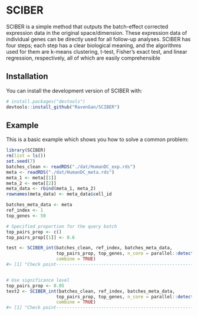 
<!-- README.md is generated from README.Rmd. Please edit that file -->

# SCIBER

<!-- badges: start -->
<!-- badges: end -->

SCIBER is a simple method that outputs the batch-effect corrected
expression data in the original space/dimension. These expression data
of individual genes can be directly used for all follow-up analyses.
SCIBER has four steps; each step has a clear biological meaning, and the
algorithms used for them are k-means clustering, t-test, Fisher’s exact
test, and linear regression, respectively, all of which are easily
comprehensible

## Installation

You can install the development version of SCIBER with:

``` r
# install.packages("devtools")
devtools::install_github("RavenGan/SCIBER")
```

## Example

This is a basic example which shows you how to solve a common problem:

``` r
library(SCIBER)
rm(list = ls())
set.seed(7)
batches_clean <- readRDS("./dat/HumanDC_exp.rds")
meta <- readRDS("./dat/HumanDC_meta.rds")
meta_1 <- meta[[1]]
meta_2 <- meta[[2]]
meta_data <- rbind(meta_1, meta_2)
rownames(meta_data) <- meta_data$cell_id

batches_meta_data <- meta
ref_index <- 1
top_genes <- 50

# Specified proportion for the query batch
top_pairs_prop <- c()
top_pairs_prop[[1]] <- 0.6

test <- SCIBER_int(batches_clean, ref_index, batches_meta_data,
                   top_pairs_prop, top_genes, n_core = parallel::detectCores(),
                   combine = TRUE)
#> [1] "Check point---------------------------------------------------------"


# Use significance level
top_pairs_prop <- 0.05
test2 <- SCIBER_int(batches_clean, ref_index, batches_meta_data,
                   top_pairs_prop, top_genes, n_core = parallel::detectCores(),
                   combine = TRUE)
#> [1] "Check point---------------------------------------------------------"
```

<!-- What is special about using `README.Rmd` instead of just `README.md`? You can include R chunks like so: -->
<!-- ```{r cars} -->
<!-- summary(cars) -->
<!-- ``` -->
<!-- You'll still need to render `README.Rmd` regularly, to keep `README.md` up-to-date. `devtools::build_readme()` is handy for this. You could also use GitHub Actions to re-render `README.Rmd` every time you push. An example workflow can be found here: <https://github.com/r-lib/actions/tree/v1/examples>. -->
<!-- You can also embed plots, for example: -->
<!-- ```{r pressure, echo = FALSE} -->
<!-- plot(pressure) -->
<!-- ``` -->
<!-- In that case, don't forget to commit and push the resulting figure files, so they display on GitHub and CRAN. -->
